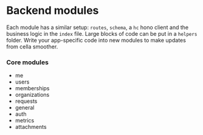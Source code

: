 # Backend modules
Each module has a similar setup: `routes`, `schema`, a `hc` hono client and the business logic in the `index` file. Large blocks of code can be put in a `helpers` folder. Write your app-specific code into new modules to make updates from cella smoother.

### Core modules
* me
* users
* memberships
* organizations
* requests
* general
* auth
* metrics
* attachments
